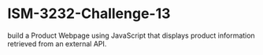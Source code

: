 # ISM-3232-Challenge-13
 build a Product Webpage using JavaScript that displays product information retrieved from an external API.
